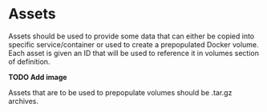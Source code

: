 # Assets

Assets should be used to provide some data that can either be copied
into specific service/container or used to create a prepopulated Docker
volume. Each asset is given an ID that will be used to reference it in
volumes section of definition.

**TODO Add image**

Assets that are to be used to prepopulate volumes should be .tar.gz
archives.

